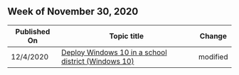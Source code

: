 <!-- This file is generated automatically each week. Changes made to this file will be overwritten.-->



## Week of November 30, 2020


| Published On |Topic title | Change |
|------|------------|--------|
| 12/4/2020 | [Deploy Windows 10 in a school district (Windows 10)](/education/windows/deploy-windows-10-in-a-school-district) | modified |
